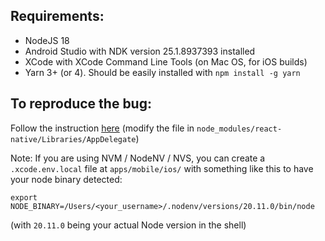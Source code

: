 ## Requirements:

- NodeJS 18
- Android Studio with NDK version 25.1.8937393 installed
- XCode with XCode Command Line Tools (on Mac OS, for iOS builds)
- Yarn 3+ (or 4). Should be easily installed with `npm install -g yarn`

## To reproduce the bug:

Follow the instruction [here](https://github.com/vonovak-org/react-native-theme-control/blob/main/docs/install.md#for-rn--071) (modify the file in `node_modules/react-native/Libraries/AppDelegate`)

Note: If you are using NVM / NodeNV / NVS, you can create a `.xcode.env.local` file at `apps/mobile/ios/` with something like this to have your node binary detected:

```
export NODE_BINARY=/Users/<your_username>/.nodenv/versions/20.11.0/bin/node
```

(with `20.11.0` being your actual Node version in the shell)